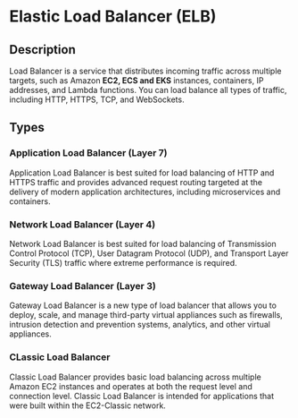 # Elastic Load Balancer (ELB)

## Description

Load Balancer is a service that distributes incoming traffic across multiple targets, such as Amazon **EC2, ECS and EKS** instances, containers, IP addresses, and Lambda functions. You can load balance all types of traffic, including HTTP, HTTPS, TCP, and WebSockets.

## Types

### Application Load Balancer (Layer 7)

Application Load Balancer is best suited for load balancing of HTTP and HTTPS traffic and provides advanced request routing targeted at the delivery of modern application architectures, including microservices and containers.

### Network Load Balancer (Layer 4)

Network Load Balancer is best suited for load balancing of Transmission Control Protocol (TCP), User Datagram Protocol (UDP), and Transport Layer Security (TLS) traffic where extreme performance is required.

### Gateway Load Balancer (Layer 3)

Gateway Load Balancer is a new type of load balancer that allows you to deploy, scale, and manage third-party virtual appliances such as firewalls, intrusion detection and prevention systems, analytics, and other virtual appliances.

### CLassic Load Balancer

Classic Load Balancer provides basic load balancing across multiple Amazon EC2 instances and operates at both the request level and connection level. Classic Load Balancer is intended for applications that were built within the EC2-Classic network.
